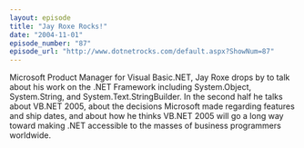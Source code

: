 ```yaml
---
layout: episode
title: "Jay Roxe Rocks!"
date: "2004-11-01"
episode_number: "87"
episode_url: "http://www.dotnetrocks.com/default.aspx?ShowNum=87"
---
```


Microsoft Product Manager for Visual Basic.NET, Jay Roxe drops by to talk about his work on the .NET Framework including System.Object, System.String, and System.Text.StringBuilder. In the second half he talks about VB.NET 2005, about the decisions Microsoft made regarding features and ship dates, and about how he thinks VB.NET 2005 will go a long way toward making .NET accessible to the masses of business programmers worldwide.
